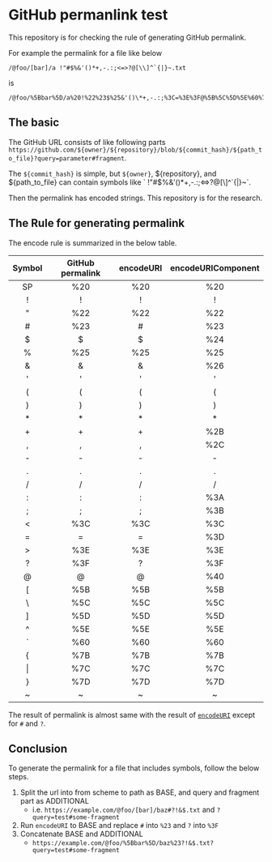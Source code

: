 # GitHub permanlink test

This repository is for checking the rule of generating GitHub permalink.

For example the permalink for a file like below

```text
/@foo/[bar]/a !"#$%&'()*+,-.:;<=>?@[\\]^`{|}~.txt
```

is

```text
/@foo/%5Bbar%5D/a%20!%22%23$%25&'()\*+,-.:;%3C=%3E%3F@%5B%5C%5D%5E%60%7B%7C%7D~.txt
```

## The basic

The GitHub URL consists of like following parts `https://github.com/${owner}/${repository}/blob/${commit_hash}/${path_to_file}?query=parameter#fragment`.

The `${commit_hash}` is simple, but `${owner}`, ${repository}, and ${path_to_file} can contain symbols like ` !"#$%&'()\*+,-.:;<=>?@[\\]^\`\{|\}~`.

Then the permalink has encoded strings. This repository is for the research.

## The Rule for generating permalink

The encode rule is summarized in the below table.

| Symbol | GitHub permalink | encodeURI | encodeURIComponent |
| :-: | :-: | :-: | :-: |
| SP | %20 | %20 | %20 |
| ! | ! | ! | ! |
| " | %22 | %22 | %22 |
| # | %23 | # | %23 |
| $ | $ | $ | %24 |
| % | %25 | %25 | %25 |
| & | & | & | %26 |
| ' | ' | ' | ' |
| ( | ( | ( | ( |
| ) | ) | ) | ) |
| * | * | * | * |
| + | + | + | %2B |
| , | , | , | %2C |
| - | - | - | - |
| . | . | . | . |
| / | / | / | / |
| : | : | : | %3A |
| ; | ; | ; | %3B |
| < | %3C | %3C | %3C |
| = | = | = | %3D |
| > | %3E | %3E | %3E |
| ? | %3F | ? | %3F |
| @ | @ | @ | %40 |
| [ | %5B | %5B | %5B |
| \ | %5C | %5C | %5C |
| ] | %5D | %5D | %5D |
| ^ | %5E | %5E | %5E |
| ` | %60 | %60 | %60 |
| { | %7B | %7B | %7B |
| \| | %7C | %7C | %7C |
| } | %7D | %7D | %7D |
| ~ | ~ | ~ | ~ |

The result of permalink is almost same with the result of [`encodeURI`](https://developer.mozilla.org/en-US/docs/Web/JavaScript/Reference/Global_Objects/encodeURI) except for `#` and `?`.

## Conclusion

To generate the permalink for a file that includes symbols, follow the below steps.

1. Split the url into from scheme to path as BASE, and query and fragment part as ADDITIONAL
    * i.e. `https://example.com/@foo/[bar]/baz#?!&$.txt` and `?query=test#some-fragment`
2. Run `encodeURI` to BASE and replace `#` into `%23` and `?` into `%3F`
3. Concatenate BASE and ADDITIONAL
    * `https://example.com/@foo/%5Bbar%5D/baz%23?!&$.txt?query=test#some-fragment`

